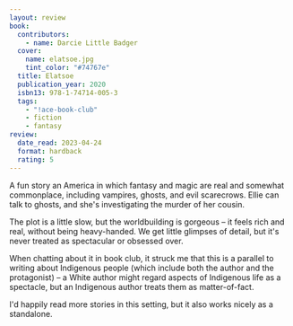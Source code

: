```yaml
---
layout: review
book:
  contributors:
    - name: Darcie Little Badger
  cover:
    name: elatsoe.jpg
    tint_color: "#74767e"
  title: Elatsoe
  publication_year: 2020
  isbn13: 978-1-74714-005-3
  tags:
    - "!ace-book-club"
    - fiction
    - fantasy
review:
  date_read: 2023-04-24
  format: hardback
  rating: 5
---
```


A fun story an America in which fantasy and magic are real and somewhat commonplace, including vampires, ghosts, and evil scarecrows.
Ellie can talk to ghosts, and she's investigating the murder of her cousin.

The plot is a little slow, but the worldbuilding is gorgeous – it feels rich and real, without being heavy-handed.
We get little glimpses of detail, but it's never treated as spectacular or obsessed over.

When chatting about it in book club, it struck me that this is a parallel to writing about Indigenous people (which include both the author and the protagonist) – a White author might regard aspects of Indigenous life as a spectacle, but an Indigenous author treats them as matter-of-fact.

I'd happily read more stories in this setting, but it also works nicely as a standalone.

